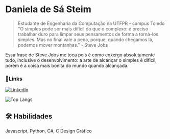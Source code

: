 
# Daniela de Sá Steim

> Estudante de Engenharia da Computação na UTFPR - campus Toledo 
        "O simples pode ser mais difícil do que o complexo: é preciso trabalhar duro para 
        limpar seus pensamentos de forma a torná-los simples. Mas no final vale a pena, 
        porque, quando chegamos lá, podemos mover montanhas."
                - Steve Jobs 

Essa frase de Steve Jobs me toca pois é como enxergo absolutamente tudo, inclusive o desenvolvimento: a arte de alcançar o simples é dificil, porém é a coisa mais bonita do mundo quando alcançada.
###  📧Links

[![LinkedIn](https://img.shields.io/badge/LinkedIn-000?style=for-the-badge&logo=linkedin&logoColor=823085)](https://www.linkedin.com/in/danielasteim/)

![Top Langs](https://github-readme-stats-git-masterrstaa-rickstaa.vercel.app/api/top-langs/?username=danielasteim&layout=compact&bg_color=000&border_color=823085&title_color=823085&text_color=FFF)


## 🛠 Habilidades
Javascript, Python, C#, C
Design Gráfico
